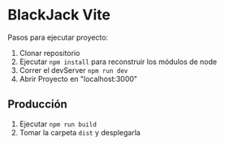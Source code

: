 # BlackJack Vite

Pasos para ejecutar proyecto:

1. Clonar repositorio
2. Ejecutar `npm install` para reconstruir los módulos de node
3. Correr el devServer `npm run dev`
4. Abrir Proyecto en "localhost:3000"

## Producción

1. Ejecutar `npm run build`
2. Tomar la carpeta `dist` y desplegarla
